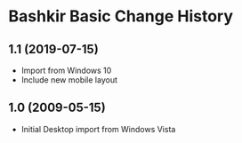 Bashkir Basic Change History
====================

1.1 (2019-07-15)
----------------
* Import from Windows 10
* Include new mobile layout

1.0 (2009-05-15)
----------------------
* Initial Desktop import from Windows Vista